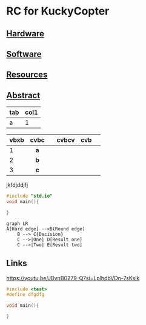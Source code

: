 # RC for KuckyCopter

## [Hardware](/docs/development/hardware.md)
## [Software](/docs/development/software.md)
## [Resources](/docs/development/recources.md)
## [Abstract](/docs/development/abstract.md)


|tab|col1|
|---|----|
|a  | 1  |

| vbxb |  cvbc |   | cvbcv | cvb |   |
|------|:-----:|---|-------|-----|---|
| 1    | **a** |   |       |     |   |
| 2    | **b** |   |       |     |   |
| 3    | **c** |   |       |     |   |

jkfdjddjfj

```cpp
#include "std.io"
void main(){

}
```

```mermaid
graph LR
A[Hard edge] -->B(Round edge)
    B --> C{Decision}
    C -->|One| D[Result one]
    C -->|Two| E[Result two]
```

## Links
https://youtu.be/JBvnB0279-Q?si=LplhdbVDn-7sKslk

```cpp
#include <test>
#define dfgdfg

void main(){

}

```
